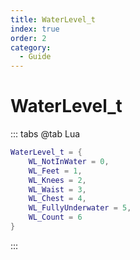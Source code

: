 ```yaml
---
title: WaterLevel_t
index: true
order: 2
category:
  - Guide
---
```


# WaterLevel_t
::: tabs
@tab Lua
```lua
WaterLevel_t = {
    WL_NotInWater = 0,
    WL_Feet = 1,
    WL_Knees = 2,
    WL_Waist = 3,
    WL_Chest = 4,
    WL_FullyUnderwater = 5,
    WL_Count = 6
}
```
:::